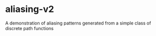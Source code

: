 # aliasing-v2
A demonstration of aliasing patterns generated from a simple class of discrete path functions
